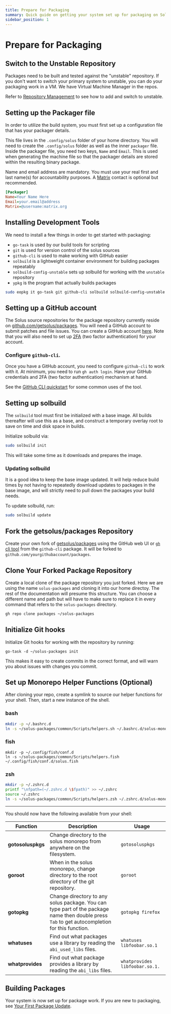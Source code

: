 ```yaml
---
title: Prepare for Packaging
summary: Quick guide on getting your system set up for packaging on Solus
sidebar_position: 1
---
```


# Prepare for Packaging

## Switch to the Unstable Repository

Packages need to be built and tested against the "unstable" repository. If you don't want to switch your primary system to unstable, you can do your packaging work in a VM. We have Virtual Machine Manager in the repos.

Refer to [Repository Management](/docs/user/package-management/repo-management) to see how to add and switch to unstable.

## Setting up the Packager file

In order to utilize the build system, you must first set up a configuration file that has your packager details.

This file lives in the `.config/solus` folder of your home directory. You will need to create the `.config/solus` folder as well as the inner `packager` file. Inside the packager file, you need two keys, `Name` and `Email`. This is used when generating the machine file so that the packager details are stored within the resulting binary package.

Name and email address are mandatory. You must use your real first and last name(s) for accountability purposes.
A [Matrix](/docs/user/contributing/getting-involved#matrix-chat) contact is optional but recommended.

```ini
[Packager]
Name=Your Name Here
Email=your.email@address
Matrix=@username:matrix.org
```

## Installing Development Tools

We need to install a few things in order to get started with packaging:

- `go-task` is used by our build tools for scripting
- `git` is used for version control of the solus sources
- `github-cli` is used to make working with GitHub easier
- `solbuild` is a lightweight container environment for building packages repeatably
- `solbuild-config-unstable` sets up solbuild for working with the `unstable` repository
- `ypkg` is the program that actually builds packages

```bash
sudo eopkg it go-task git github-cli solbuild solbuild-config-unstable ypkg
```

## Setting up a GitHub account

The Solus source repositories for the package repository currently reside on [github.com/getsolus/packages](https://github.com/getsolus/packages). You will need a GitHub account to submit patches and file issues. You can create a GitHub account [here](https://github.com/signup). Note that you will also need to set up [2FA](https://docs.github.com/en/authentication/securing-your-account-with-two-factor-authentication-2fa) (two factor authentication) for your account.

### Configure `github-cli`.

Once you have a GitHub account, you need to configure `github-cli` to work with it. At minimum, you need to run `gh auth login`. Have your GitHub credentials and 2FA (two factor authentication) mechanism at hand.

See the [GitHub CLI quickstart](https://docs.github.com/en/github-cli/github-cli/quickstart) for some common uses of the tool.

## Setting up solbuild

The `solbuild` tool must first be initialized with a base image. All builds thereafter will use this as a base, and construct a temporary overlay root to save on time and disk space in builds.

Initialize solbuild via:

```bash
sudo solbuild init
```

This will take some time as it downloads and prepares the image.

### Updating solbuild

It is a good idea to keep the base image updated. It will help reduce build times by not having to repeatedly download updates to packages in the base image, and will strictly need to pull down the packages your build needs.

To update solbuild, run:

```bash
sudo solbuild update
```

## Fork the getsolus/packages Repository

Create your own fork of [getsolus/packages](https://github.com/getsolus/packages) using the GitHub web UI or [`gh` cli tool](https://cli.github.com/manual/gh_repo_fork) from the `github-cli` package. It will be forked to `github.com/yourgithubaccount/packages`.

## Clone Your Forked Package Repository

Create a local clone of the package repository you just forked. Here we are using the name `solus-packages` and cloning it into our home directoy. The rest of the documentation will presume this structure. You can choose a different name and path but will have to make sure to replace it in every command that refers to the `solus-packages` directory.

```bash
gh repo clone packages ~/solus-packages
```

## Initialize Git hooks

Initialize Git hooks for working with the repository by running:

```
go-task -d ~/solus-packages init
```

This makes it easy to create commits in the correct format, and will warn you about issues with changes you commit.

## Set up Monorepo Helper Functions (Optional)

After cloning your repo, create a symlink to source our helper functions for your shell. Then, start a new instance of the shell.

### bash

```bash
mkdir -p ~/.bashrc.d
ln -s ~/solus-packages/common/Scripts/helpers.sh ~/.bashrc.d/solus-monorepo-helpers.sh
```

### fish

```fish
mkdir -p ~/.config/fish/conf.d
ln -s ~/solus-packages/common/Scripts/helpers.fish ~/.config/fish/conf.d/solus.fish
```

### zsh

```zsh
mkdir -p ~/.zshrc.d
printf "\nfpath=(~/.zshrc.d \$fpath)" >> ~/.zshrc
source ~/.zshrc
ln -s ~/solus-packages/common/Scripts/helpers.zsh ~/.zshrc.d/solus-monorepo-helpers.zsh
```

---

You should now have the following available from your shell:

| Function          | Description | Usage                                                                                                                                                                                                          |
| ----------------- | -------------------------------------------------------------------------------------------------- | ---------- |
| **gotosoluspkgs** | Change directory to the solus monorepo from anywhere on the filesystem. | `gotosoluspkgs`
| **goroot**        | When in the solus monorepo, change directory to the root directory of the git repository. | `goroot`
| **gotopkg**       | Change directory to any solus package. You can type part of the package name then double press `Tab` to get autocompletion for this function. | `gotopkg firefox`
| **whatuses**      | Find out what packages use a library by reading the `abi_used_libs` files. | `whatuses libfoobar.so.1`
| **whatprovides**  | Find out what package provides a library by reading the `abi_libs` files. | `whatprovides libfoobar.so.1.`

## Building Packages

Your system is now set up for package work.
If you are new to packaging, see [Your First Package Update](your-first-package-update.md).
